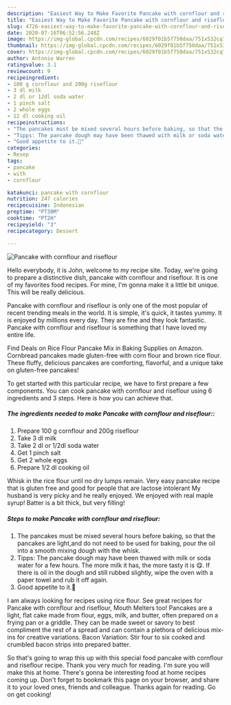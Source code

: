 ```yaml
---
description: "Easiest Way to Make Favorite Pancake with cornflour and riseflour"
title: "Easiest Way to Make Favorite Pancake with cornflour and riseflour"
slug: 4726-easiest-way-to-make-favorite-pancake-with-cornflour-and-riseflour
date: 2020-07-16T06:52:56.248Z
image: https://img-global.cpcdn.com/recipes/6029f01b5f750daa/751x532cq70/pancake-with-cornflour-and-riseflour-recipe-main-photo.jpg
thumbnail: https://img-global.cpcdn.com/recipes/6029f01b5f750daa/751x532cq70/pancake-with-cornflour-and-riseflour-recipe-main-photo.jpg
cover: https://img-global.cpcdn.com/recipes/6029f01b5f750daa/751x532cq70/pancake-with-cornflour-and-riseflour-recipe-main-photo.jpg
author: Antonio Warren
ratingvalue: 3.1
reviewcount: 9
recipeingredient:
- 100 g cornflour and 200g riseflour
- 3 dl milk
- 2 dl or 12dl soda water
- 1 pinch salt
- 2 whole eggs
- 12 dl cooking oil
recipeinstructions:
- "The pancakes must be mixed several hours before baking, so that the pancakes are light,and do not need to be used for baking, pour the oil into a smooth mixing dough with the whisk."
- "Tipps: The pancake dough may have been thawed with milk or soda water for a few hours. The more milk it has, the more tasty it is 😋. If there is oil in the dough and still rubbed slightly, wipe the oven with a paper towel and rub it off again."
- "Good appetite to it.🍴"
categories:
- Resep
tags:
- pancake
- with
- cornflour

katakunci: pancake with cornflour
nutrition: 247 calories
recipecuisine: Indonesian
preptime: "PT30M"
cooktime: "PT2H"
recipeyield: "3"
recipecategory: Dessert

---
```



![Pancake with cornflour and riseflour](https://img-global.cpcdn.com/recipes/6029f01b5f750daa/751x532cq70/pancake-with-cornflour-and-riseflour-recipe-main-photo.jpg)

Hello everybody, it is John, welcome to my recipe site. Today, we're going to prepare a distinctive dish, pancake with cornflour and riseflour. It is one of my favorites food recipes. For mine, I'm gonna make it a little bit unique. This will be really delicious.

Pancake with cornflour and riseflour is only one of the most popular of recent trending meals in the world. It is simple, it's quick, it tastes yummy. It is enjoyed by millions every day. They are fine and they look fantastic. Pancake with cornflour and riseflour is something that I have loved my entire life.

Find Deals on Rice Flour Pancake Mix in Baking Supplies on Amazon. Cornbread pancakes made gluten-free with corn flour and brown rice flour. These fluffy, delicious pancakes are comforting, flavorful, and a unique take on gluten-free pancakes!


To get started with this particular recipe, we have to first prepare a few components. You can cook pancake with cornflour and riseflour using 6 ingredients and 3 steps. Here is how you can achieve that.

##### The ingredients needed to make Pancake with cornflour and riseflour::

1. Prepare 100 g cornflour and 200g riseflour
1. Take 3 dl milk
1. Take 2 dl or 1/2dl soda water
1. Get 1 pinch salt
1. Get 2 whole eggs
1. Prepare 1/2 dl cooking oil


Whisk in the rice flour until no dry lumps remain. Very easy pancake recipe that is gluten free and good for people that are lactose intolerant My husband is very picky and he really enjoyed. We enjoyed with real maple syrup! Batter is a bit thick, but very filling! 

##### Steps to make Pancake with cornflour and riseflour:

1. The pancakes must be mixed several hours before baking, so that the pancakes are light,and do not need to be used for baking, pour the oil into a smooth mixing dough with the whisk.
1. Tipps: The pancake dough may have been thawed with milk or soda water for a few hours. The more milk it has, the more tasty it is 😋. If there is oil in the dough and still rubbed slightly, wipe the oven with a paper towel and rub it off again.
1. Good appetite to it.🍴


I am always looking for recipes using rice flour. See great recipes for Pancake with cornflour and riseflour, Mouth Melters too! Pancakes are a light, flat cake made from flour, eggs, milk, and butter, often prepared on a frying pan or a griddle. They can be made sweet or savory to best compliment the rest of a spread and can contain a plethora of delicious mix-ins for creative variations. Bacon Variation: Stir four to six cooked and crumbled bacon strips into prepared batter. 

So that's going to wrap this up with this special food pancake with cornflour and riseflour recipe. Thank you very much for reading. I'm sure you will make this at home. There's gonna be interesting food at home recipes coming up. Don't forget to bookmark this page on your browser, and share it to your loved ones, friends and colleague. Thanks again for reading. Go on get cooking!
